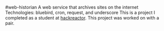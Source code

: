 #web-historian
A web service that archives sites on the internet
Technologies: bluebird, cron, request, and  underscore
This is a project I completed as a student at [hackreactor](http://hackreactor.com). This project was worked on with a pair.